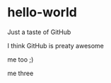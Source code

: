 hello-world
===========

Just a taste of GitHub

I think GitHub is preaty awesome

me too ;)

me three
